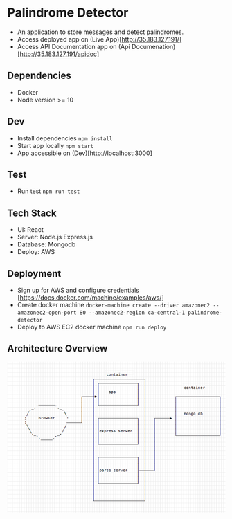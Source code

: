 # Palindrome Detector

- An application to store messages and detect palindromes.
- Access deployed app on (Live App)[http://35.183.127.191/]
- Access API Documentation app on (Api Documenation)[http://35.183.127.191/apidoc]

## Dependencies

- Docker
- Node version >= 10

## Dev

- Install dependencies `npm install`
- Start app locally `npm start`
- App accessible on (Dev)[http://localhost:3000]

## Test

- Run test `npm run test`

## Tech Stack

- UI: React
- Server: Node.js Express.js
- Database: Mongodb
- Deploy: AWS

## Deployment

- Sign up for AWS and configure credentials [https://docs.docker.com/machine/examples/aws/]
- Create docker machine `docker-machine create --driver amazonec2 --amazonec2-open-port 80 --amazonec2-region ca-central-1 palindrome-detector`
- Deploy to AWS EC2 docker machine `npm run deploy`

## Architecture Overview
![Architecture Overview](https://github.com/Arnoldelite/palindrome-detector/blob/master/app/src/assets/palindrome%20proj%20architecture%20overview.png)
